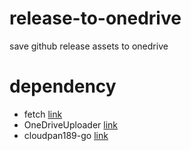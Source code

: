 # release-to-onedrive

save github release assets to onedrive

# dependency

- fetch [link](https://github.com/gruntwork-io/fetch)
- OneDriveUploader [link](https://github.com/MoeClub/OneList/tree/master/OneDriveUploader)
- cloudpan189-go [link](https://github.com/tickstep/cloudpan189-go)
